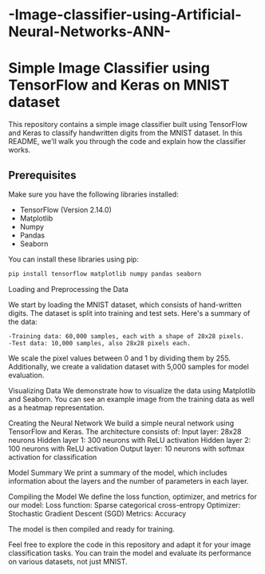 # -Image-classifier-using-Artificial-Neural-Networks-ANN-
# Simple Image Classifier using TensorFlow and Keras on MNIST dataset

This repository contains a simple image classifier built using TensorFlow and Keras to classify handwritten digits from the MNIST dataset. In this README, we'll walk you through the code and explain how the classifier works.

## Prerequisites

Make sure you have the following libraries installed:

- TensorFlow (Version 2.14.0)
- Matplotlib
- Numpy
- Pandas
- Seaborn

You can install these libraries using pip:

```bash
pip install tensorflow matplotlib numpy pandas seaborn
```
Loading and Preprocessing the Data

  We start by loading the MNIST dataset, which consists of hand-written digits. The dataset is split into training and test sets. Here's a summary of the data:
  
    -Training data: 60,000 samples, each with a shape of 28x28 pixels.
    -Test data: 10,000 samples, also 28x28 pixels each.
  We scale the pixel values between 0 and 1 by dividing them by 255. Additionally, we create a validation dataset with 5,000 samples for model evaluation.

Visualizing Data
  We demonstrate how to visualize the data using Matplotlib and Seaborn. You can see an example image from the training data as well as a heatmap representation.

Creating the Neural Network
  We build a simple neural network using TensorFlow and Keras. The architecture consists of:
      Input layer: 28x28 neurons
      Hidden layer 1: 300 neurons with ReLU activation
      Hidden layer 2: 100 neurons with ReLU activation
      Output layer: 10 neurons with softmax activation for classification

Model Summary
  We print a summary of the model, which includes information about the layers and the number of parameters in each layer.

Compiling the Model
  We define the loss function, optimizer, and metrics for our model:
    Loss function: Sparse categorical cross-entropy
    Optimizer: Stochastic Gradient Descent (SGD)
    Metrics: Accuracy

The model is then compiled and ready for training.

Feel free to explore the code in this repository and adapt it for your image classification tasks. You can train the model and evaluate its performance on various datasets, not just MNIST.
